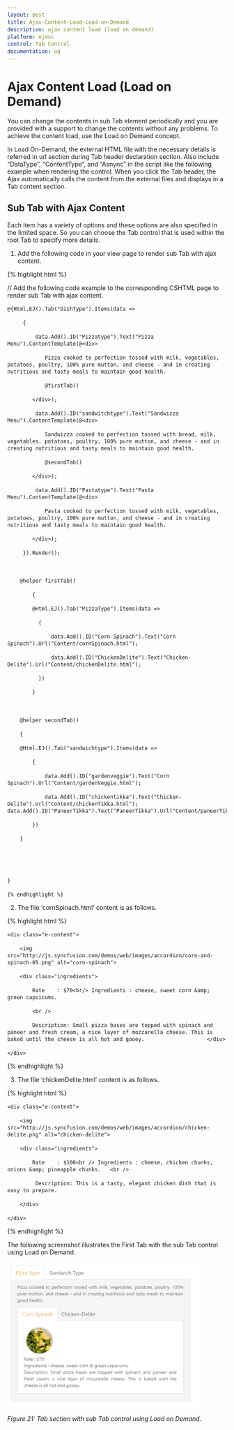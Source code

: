 ```yaml
---
layout: post
title: Ajax-Content-Load-Load-on-Demand
description: ajax content load (load on demand)
platform: ejmvc
control: Tab Control
documentation: ug
---
```


# Ajax Content Load (Load on Demand)

You can change the contents in sub Tab element periodically and you are provided with a support to change the contents without any problems. To achieve the content load, use the Load on Demand concept.

In Load On-Demand, the external HTML file with the necessary details is referred in url section during Tab header declaration section. Also include “DataType”, “ContentType”, and “Asnync” in the script like the following example when rendering the control. When you click the Tab header, the Ajax automatically calls the content from the external files and displays in a Tab content section. 

## Sub Tab with Ajax Content

Each item has a variety of options and these options are also specified in the limited space. So you can choose the Tab control that is used within the root Tab to specify more details.

1. Add the following code in your view page to render sub Tab with ajax content.



{% highlight html %}

// Add the following code example to the corresponding CSHTML page to render sub Tab with ajax content.



    @{Html.EJ().Tab("DishType").Items(data =>

         {

             data.Add().ID("Pizzatype").Text("Pizza Menu").ContentTemplate(@<div>

                Pizza cooked to perfection tossed with milk, vegetables, potatoes, poultry, 100% pure mutton, and cheese - and in creating nutritious and tasty meals to maintain good health.

                @firstTab()

            </div>);

             data.Add().ID("sandwitchtype").Text("Sandwizza Menu").ContentTemplate(@<div>

                Sandwizza cooked to perfection tossed with bread, milk, vegetables, potatoes, poultry, 100% pure mutton, and cheese - and in creating nutritious and tasty meals to maintain good health.

                @secondTab()

            </div>);

             data.Add().ID("Pastatype").Text("Pasta Menu").ContentTemplate(@<div>

                Pasta cooked to perfection tossed with milk, vegetables, potatoes, poultry, 100% pure mutton, and cheese - and in creating nutritious and tasty meals to maintain good health.

            </div>);

         }).Render();



        @helper firstTab()

            {

            @Html.EJ().Tab("PizzaType").Items(data =>

              {	

                  data.Add().ID("Corn-Spinach").Text("Corn Spinach").Url("Content/cornSpinach.html");

                  data.Add().ID("ChickenDelite").Text("Chicken-Delite").Url("Content/chickenDelite.html");

              })

            }



        @helper secondTab()

        {

        @Html.EJ().Tab("sandwichtype").Items(data =>

            {

                data.Add().ID("gardenveggie").Text("Corn Spinach").Url("Content/gardenVeggie.html");

                data.Add().ID("chickentikka").Text("Chicken-Delite").Url("Content/chickenTikka.html"); data.Add().ID("PaneerTikka").Text("PaneerTikka").Url("Content/paneerTikka.html");

            })

        }





    }

	{% endhighlight %}


2.   The file ‘cornSpinach.html’ content is as follows. 

{% highlight html %}

<!DOCTYPE html>

<html xmlns="http://www.w3.org/1999/xhtml">

<body>

    <div class="e-content">

        <img src="http://js.syncfusion.com/demos/web/images/accordion/corn-and-spinach-05.png" alt="corn-spinach">

        <div class="ingredients">

            Rate    : $70<br/> Ingredients : cheese, sweet corn &amp; green capsicums.

            <br />

            Description: Small pizza bases are topped with spinach and paneer and fresh cream, a nice layer of mozzarella cheese. This is baked until the cheese is all hot and gooey.                    </div>

    </div>   

</body>

</html>

{% endhighlight %}

3. The file ‘chickenDelite.html’ content is as follows.

{% highlight html %}

<!DOCTYPE html>

<html xmlns="http://www.w3.org/1999/xhtml">

<body>

    <div class="e-content">

        <img src="http://js.syncfusion.com/demos/web/images/accordion/chicken-delite.png" alt="chicken-delite">

        <div class="ingredients">

            Rate    : $100<br /> Ingredients : cheese, chicken chunks, onions &amp; pineapple chunks.   <br /> 

             Description: This is a tasty, elegant chicken dish that is easy to prepare.

        </div>

    </div>

</body>

</html>

{% endhighlight %}


The following screenshot illustrates the First Tab with the sub Tab control using Load on Demand. 

![](Ajax-Content-Load-Load-on-Demand_images/Ajax-Content-Load-Load-on-Demand_img1.png)



_Figure 21: Tab section with sub Tab control using Load on Demand._

